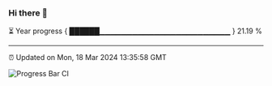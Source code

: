 ### Hi there 👋

⏳ Year progress { ██████▁▁▁▁▁▁▁▁▁▁▁▁▁▁▁▁▁▁▁▁▁▁▁▁ } 21.19 %

---

⏰ Updated on Mon, 18 Mar 2024 13:35:58 GMT

![Progress Bar CI](https://github.com/IshwaranRudhara/GIT-ACTION/workflows/Progress%20Bar%20CI/badge.svg)
